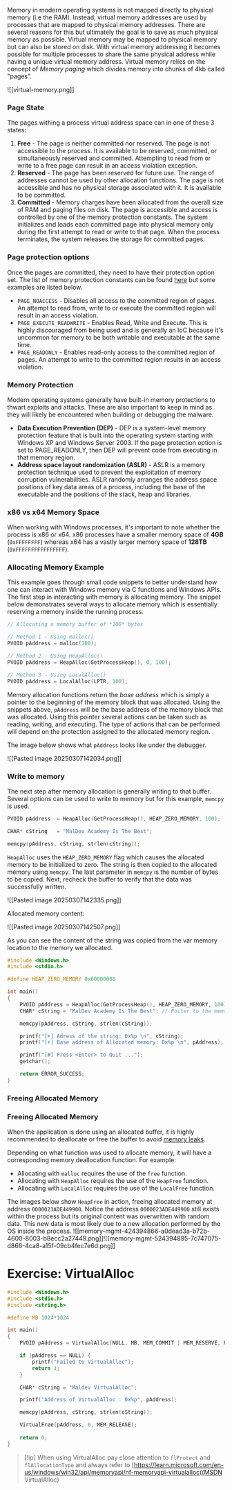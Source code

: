 Memory in modern operating systems is not mapped directly to physical memory (i.e the RAM). Instead, virtual memory addresses are used by processes that are mapped to physical memory addresses. There are several reasons for this but ultimately the goal is to save as much physical memory as possible. Virtual memory may be mapped to physical memory but can also be stored on disk. With virtual memory addressing it becomes possible for multiple processes to share the same physical address while having a unique virtual memory address. Virtual memory relies on the concept of _Memory paging_ which divides memory into chunks of 4kb called "pages".

![[virtual-memory.png]]

### Page State

The pages withing a process virtual address space can in one of these 3 states:
1. **Free** - The page is neither committed nor reserved. The page is not accessible to the process. It is available to be reserved, committed, or simultaneously reserved and committed. Attempting to read from or write to a free page can result in an access violation exception.
2. **Reserved** - The page has been reserved for future use. The range of addresses cannot be used by other allocation functions. The page is not accessible and has no physical storage associated with it. It is available to be committed.
3. **Committed** - Memory charges have been allocated from the overall size of RAM and paging files on disk. The page is accessible and access is controlled by one of the memory protection constants. The system initializes and loads each committed page into physical memory only during the first attempt to read or write to that page. When the process terminates, the system releases the storage for committed pages.
### Page protection options

Once the pages are committed, they need to have their protection option set. The list of memory protection constants can be found [here](https://learn.microsoft.com/en-us/windows/win32/memory/memory-protection-constants) but some examples are listed below.
- `PAGE_NOACCESS` - Disables all access to the committed region of pages. An attempt to read from, write to or execute the committed region will result in an access violation.
- `PAGE_EXECUTE_READWRITE` - Enables Read, Write and Execute. This is highly discouraged from being used and is generally an IoC because it's uncommon for memory to be both writable and executable at the same time.
- `PAGE_READONLY` - Enables read-only access to the committed region of pages. An attempt to write to the committed region results in an access violation.

### Memory Protection

Modern operating systems generally have built-in memory protections to thwart exploits and attacks. These are also important to keep in mind as they will likely be encountered when building or debugging the malware.
- **Data Execution Prevention (DEP)** - DEP is a system-level memory protection feature that is built into the operating system starting with Windows XP and Windows Server 2003. If the page protection option is set to PAGE_READONLY, then DEP will prevent code from executing in that memory region.
- **Address space layout randomization (ASLR)** - ASLR is a memory protection technique used to prevent the exploitation of memory corruption vulnerabilities. ASLR randomly arranges the address space positions of key data areas of a process, including the base of the executable and the positions of the stack, heap and libraries.
### x86 vs x64 Memory Space

When working with Windows processes, it's important to note whether the process is x86 or x64. x86 processes have a smaller memory space of **4GB** (`0xFFFFFFFF`) whereas x64 has a vastly larger memory space of **128TB** (`0xFFFFFFFFFFFFFFFF`).
### Allocating Memory Example

This example goes through small code snippets to better understand how one can interact with Windows memory via C functions and Windows APIs. The first step in interacting with memory is allocating memory. The snippet below demonstrates several ways to allocate memory which is essentially reserving a memory inside the running process.

```c
// Allocating a memory buffer of *100* bytes

// Method 1 - Using malloc()
PVOID pAddress = malloc(100);

// Method 2 - Using HeapAlloc()
PVOID pAddress = HeapAlloc(GetProcessHeap(), 0, 100);

// Method 3 - Using LocalAlloc()
PVOID pAddress = LocalAlloc(LPTR, 100);
```

Memory allocation functions return the _base address_ which is simply a pointer to the beginning of the memory block that was allocated. Using the snippets above, `pAddress` will be the base address of the memory block that was allocated. Using this pointer several actions can be taken such as reading, writing, and executing. The type of actions that can be performed will depend on the protection assigned to the allocated memory region.

The image below shows what `pAddress` looks like under the debugger.

![[Pasted image 20250307142034.png]]
### Write to memory 

The next step after memory allocation is generally writing to that buffer. Several options can be used to write to memory but for this example, `memcpy` is used.

```c
PVOID pAddress	= HeapAlloc(GetProcessHeap(), HEAP_ZERO_MEMORY, 100);

CHAR* cString	= "MalDev Academy Is The Best";

memcpy(pAddress, cString, strlen(cString));
```

`HeapAlloc` uses the `HEAP_ZERO_MEMORY` flag which causes the allocated memory to be initialized to zero. The string is then copied to the allocated memory using `memcpy`. The last parameter in `memcpy` is the number of bytes to be copied. Next, recheck the buffer to verify that the data was successfully written.

![[Pasted image 20250307142335.png]]

Allocated memory content:

![[Pasted image 20250307142507.png]]

As you can see the content of the string was copied from the var memory location to the memory we allocated. 

```c
#include <Windows.h>
#include <stdio.h>

#define HEAP_ZERO_MEMORY 0x00000008

int main()
{
    PVOID pAddress = HeapAlloc(GetProcessHeap(), HEAP_ZERO_MEMORY, 100); // HEAP ZERO MEMEORY ALLOCATES THE MEMORY TO ALL 0
    CHAR* cString = "MalDev Academy Is The Best"; // Poiter to the memory location of this string 

    memcpy(pAddress, cString, strlen(cString));

    printf("[+] Adress of the string: 0x%p \n", cString);
    printf("[+] Base address of Allocated memory: 0x%p \n", pAddress);

    printf("[#] Press <Enter> to Quit ...");
    getchar();

    return ERROR_SUCCESS;
}
```

### Freeing Allocated Memory
### Freeing Allocated Memory

When the application is done using an allocated buffer, it is highly recommended to deallocate or free the buffer to avoid [memory leaks](https://en.wikipedia.org/wiki/Memory_leak).

Depending on what function was used to allocate memory, it will have a corresponding memory deallocation function. For example:

- Allocating with `malloc` requires the use of the `free` function.
- Allocating with `HeapAlloc` requires the use of the `HeapFree` function.
- Allocating with `LocalAlloc` requires the use of the `LocalFree` function.

The images below show `HeapFree` in action, freeing allocated memory at address `0000023ADE449900`. Notice the address `0000023ADE449900` still exists within the process but its original content was overwritten with random data. This new data is most likely due to a new allocation performed by the OS inside the process.
![[memory-mgmt-424394866-a0dead3a-b72b-4600-8003-b8ecc2a27449.png]]![[memory-mgmt-524394895-7c747075-d866-4ca8-a15f-09cb4fec7e6d.png]]

# Exercise: VirtualAlloc

```c
#include <Windows.h>
#include <stdio.h>
#include <string.h>

#define MB 1024*1024

int main()
{
    PVOID pAddress = VirtualAlloc(NULL, MB, MEM_COMMIT | MEM_RESERVE, PAGE_READWRITE);

    if (pAddress == NULL) {
        printf("Failed to VirtualAlloc");
        return 1;
    }

    CHAR* cString = "Maldev VirtualAlloc";

    printf("Address of VirtualAlloc : 0x%p", pAddress);

    memcpy(pAddress, cString, strlen(cString));

    VirtualFree(pAddress, 0, MEM_RELEASE);
    
    return 0;
}
```
> [!ip]
> When using VirtualAlloc pay close attention to `flProtect`  and  `flAllocationType` and always refer to [https://learn.microsoft.com/en-us/windows/win32/api/memoryapi/nf-memoryapi-virtualalloc((MSDN VirtualAlloc)

